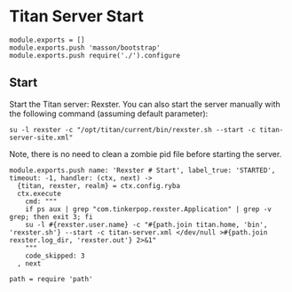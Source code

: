 
# Titan Server Start


    module.exports = []
    module.exports.push 'masson/bootstrap'
    module.exports.push require('./').configure

## Start

Start the Titan server: Rexster. You can also start the server manually with the
following command (assuming default parameter):

```
su -l rexster -c "/opt/titan/current/bin/rexster.sh --start -c titan-server-site.xml"
```

Note, there is no need to clean a zombie pid file before starting the server.


    module.exports.push name: 'Rexster # Start', label_true: 'STARTED', timeout: -1, handler: (ctx, next) ->
      {titan, rexster, realm} = ctx.config.ryba
      ctx.execute
        cmd: """
        if ps aux | grep "com.tinkerpop.rexster.Application" | grep -v grep; then exit 3; fi
        su -l #{rexster.user.name} -c "#{path.join titan.home, 'bin', 'rexster.sh'} --start -c titan-server.xml </dev/null >#{path.join rexster.log_dir, 'rexster.out'} 2>&1"
        """
        code_skipped: 3
      , next

    path = require 'path'
